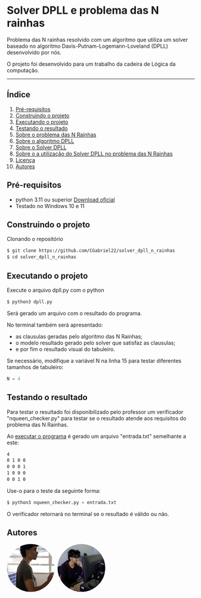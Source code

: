 # Solver DPLL e problema das N rainhas
Problema das N rainhas resolvido com um algoritmo que utiliza um solver baseado no algoritmo Davis-Putnam-Logemann-Loveland (DPLL) desenvolvido por nós.

O projeto foi desenvolvido para um trabalho da cadeira de Lógica da computação.

---

## Índice
1. [Pré-requisitos](#prerequisites)
2. [Construindo o projeto](#building)
3. [Executando o projeto](#running)
4. [Testando o resultado](#testing)
5. [Sobre o problema das N Rainhas](#n-queen)
6. [Sobre o algoritmo DPLL](#dpll)
7. [Sobre o Solver DPLL](#solver)
8. [Sobre o a utilização do Solver DPLL no problema das N Rainhas](#dpll-in-n-queen)
9. [Licença](#license)
10. [Autores](#authors)

## Pré-requisitos <a name="prerequisites"></a>
- python 3.11 ou superior [Download oficial](https://www.python.org)
- Testado no Windows 10 e 11

## Construindo o projeto <a name="building"></a>
Clonando o repositório
```bash
$ git clone https://github.com/CGabriel22/solver_dpll_n_rainhas
$ cd solver_dpll_n_rainhas
```

## Executando o projeto <a name="running"></a>
Execute o arquivo dpll.py com o python
```bash
$ python3 dpll.py
```
Será gerado um arquivo com o resultado do programa. 

No terminal também será apresentado: 
- as clausulas geradas pelo algoritmo das N Rainhas; 
- o modelo resultado gerado pelo solver que satisfaz as clausulas; 
- e por fim o resultado visual do tabuleiro. 

Se necessário, modifique a variável N na linha 15 para testar diferentes tamanhos de tabuleiro:
```python
N = 4
```

## Testando o resultado <a name="testing"></a>
Para testar o resultado foi disponibilizado pelo professor um verificador "nqueen_checker.py" para testar se o resultado atende aos requisitos do problema das N Rainhas.

Ao [executar o programa](#running) é gerado um arquivo "entrada.txt" semelhante a este:
```txt
4
0 1 0 0
0 0 0 1
1 0 0 0
0 0 1 0
```
Use-o para o teste da seguinte forma:
```bash
$ python3 nqueen_checker.py < entrada.txt
```
O verificador retornará no terminal se o resultado é válido ou não.

## Autores <a name="authors"></a>
<div style="display: flex; gap: 8px">

  <div style="width: 128px; height: 128px; overflow: hidden; border-radius: 50%;">
    <img src="./collaborators/gabriel.jpeg" alt="Descrição da imagem" style="object-fit: cover; width: 100%; height: 100%;">
  </div>

  <div style="width: 128px; height: 128px; overflow: hidden; border-radius: 50%;">
    <img src="./collaborators/icaro.jpeg" alt="Descrição da imagem" style="object-fit: cover; width: 100%; height: 100%;">
  </div>

</div>